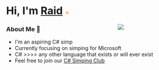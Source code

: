 # Hi, I'm [Raid](https://www.facebook.com/profile.php?id=100051990292449) <img src="https://github.com/mouatezbenariba/mouatezbenariba/blob/main/Hi.gif" width="10px">

<img src="https://github-readme-stats.vercel.app/api/top-langs/?username=raid-teyar&layout=compact" align="right" style="width: 40%"> 

 
### About Me 🚀 
- I'm an aspiring C# simp</br>
- Currently focusing on simping for Microsoft</br>
- C# >>>> any other language that exists or will ever exist</br>
- Feel free to join our [C# Simping Club](https://www.facebook.com/CsharpSimp69)



